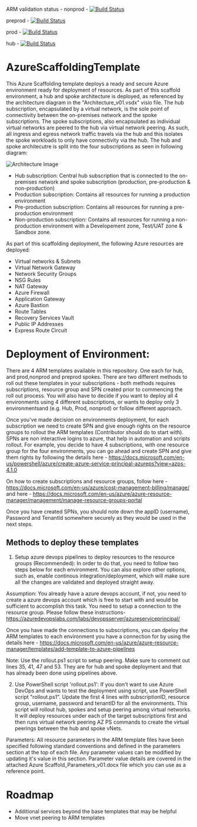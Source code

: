 ARM validation status - 
nonprod - [![Build Status](https://dev.azure.com/rajanbhayana/AzureScaffoldingHubAndSpokeTemplate/_apis/build/status/nonprod%20-%20AzureScaffoldingHubAndSpokeTemplate-CI?branchName=master)](https://dev.azure.com/rajanbhayana/AzureScaffoldingHubAndSpokeTemplate/_build/latest?definitionId=10&branchName=master)

preprod - [![Build Status](https://dev.azure.com/rajanbhayana/AzureScaffoldingHubAndSpokeTemplate/_apis/build/status/preprod%20-%20AzureScaffoldingHubAndSpokeTemplate-CI?branchName=master)](https://dev.azure.com/rajanbhayana/AzureScaffoldingHubAndSpokeTemplate/_build/latest?definitionId=11&branchName=master)

prod - [![Build Status](https://dev.azure.com/rajanbhayana/AzureScaffoldingHubAndSpokeTemplate/_apis/build/status/prod%20-%20AzureScaffoldingHubAndSpokeTemplate-CI?branchName=master)](https://dev.azure.com/rajanbhayana/AzureScaffoldingHubAndSpokeTemplate/_build/latest?definitionId=12&branchName=master)

hub - [![Build Status](https://dev.azure.com/rajanbhayana/AzureScaffoldingHubAndSpokeTemplate/_apis/build/status/hub-AzureScaffoldingHubAndSpokeTemplate-CI?branchName=master)](https://dev.azure.com/rajanbhayana/AzureScaffoldingHubAndSpokeTemplate/_build/latest?definitionId=13&branchName=master)

# AzureScaffoldingTemplate

This Azure Scaffolding template deploys a ready and secure Azure environment ready for deployment of resources. 
As part of this scaffold environment, a hub and spoke architecture is deployed, as referenced by the architecture diagram in the  "Architecture_v01.vsdx" visio file. The hub subscription, encapsulated by a virtual network, is the sole point of connectivity between the on-premises network and the spoke subscriptions. The spoke subscriptions, also encapsulated as individual virtual networks are peered to the hub via virtual network peering. As such, all ingress and egress network traffic travels via the hub and this isolates the spoke workloads to only have connectivity via the hub. 
The hub and spoke architecutre is split into the four subscriptions as seen in following diagram:

![Architecture Image](https://teststrgacc01.blob.core.windows.net/scaffolding-images/hubspoke-architecture3.PNG)  

- Hub subscription: Central hub subscription that is connected to the on-premises network and spoke subscription (production, pre-production & non-production)
- Production subscription: Contains all resources for running a production environment    
- Pre-production subscription: Contains all resources for running a pre-production environment    
- Non-production subscription: Contains all resources for running a non-production environment with a Developement zone, Test/UAT zone & Sandbox zone.

As part of this scaffolding deployment, the following Azure resources are deployed:

* Virtual networks & Subnets
* Virtual Network Gateway
* Network Security Groups
* NSG Rules
* NAT Gateway
* Azure Firewall
* Application Gateway
* Azure Bastion
* Route Tables
* Recovery Services Vault
* Public IP Addresses
* Express Route Circuit



# Deployment of Environment: 
There are 4 ARM templates available in this repository. One each for hub, and prod,nonprod and preprod spokes. There are two different methods to roll out these templates in your subscriptions - both methods requires subscriptions, resource group and SPN created prior to commencing the roll out process. You will also have to decide if you want to deploy all 4 environments using 4 different subscriptions, or wants to deploy only 3 environmentsand (e.g. Hub, Prod, nonprod) or follow different approach.

Once you've made decision on environments deployment, for each subscription we need to create SPN and give enough rights on the resource groups to rollout the ARM templates (Contributor should do to start with). SPNs are non interactive logins to azure, that help in automation and scripts rollout. For example, you decide to have 4 subscriptions, with one resource group for the four environments, you can go ahead and create SPN and give them rights by following the details here - https://docs.microsoft.com/en-us/powershell/azure/create-azure-service-principal-azureps?view=azps-4.1.0

On how to create subscriptions and resource groups, follow here - https://docs.microsoft.com/en-us/azure/cost-management-billing/manage/ and here - https://docs.microsoft.com/en-us/azure/azure-resource-manager/management/manage-resource-groups-portal

Once you have created SPNs, you should note down the appID (username), Password and TenantId somewhere securely as they would be used in the next steps. 

## Methods to deploy these templates

1. Setup azure devops pipelines to deploy resources to the resource groups (Recommended): 
    In order to do that, you need to follow two steps below for each environment. You can also explore other options, such as, enable continous integration/deployment, which will make sure all the changes are validated and deployed straight away.

Assumption: You already have a azure devops account, if not, you need to create a azure devops account which is free to start with and would be sufficient to accomplish this task. You need to setup a connection to the resource group. Please follow these instructions- https://azuredevopslabs.com/labs/devopsserver/azureserviceprincipal/

Once you have made the connections to subscriptions, you can dpeloy the ARM templates to each environment you have a connection for by using the details here - https://docs.microsoft.com/en-us/azure/azure-resource-manager/templates/add-template-to-azure-pipelines

Note: Use the rollout.ps1 script to setup peering. Make sure to comment out lines 35, 41, 47 and 53. They are for hub and spoke deployment and that has already been done using pipelines above.

2. Use PowerShell script 'rollout.ps1': If you don't want to use Azure DevOps and wants to test the deployment using script, use PowerShell script "rollout.ps1". Update the first 4 lines with subscriptionID, resource group, username, password and tenantID for all the environments. This script will rollout hub, spokes and setup peering among virtual networks. It will deploy resources under each of the target subscriptions first and then runs virtual network peering AZ PS commands to create the virtual peerings between the hub and spoke vNets.

Parameters: All resource parameters in the ARM template files have been specified following standard conventions and defined in the parameters section at the top of each file. Any parameter values can be modified by updating it's value in this section. Parameter value details are covered in the attached Azure Scaffold_Parameters_v01.docx file which you can use as a reference point.


# Roadmap
- Additional services beyond the base templates that may be helpful
- Move vnet peering to ARM templates
